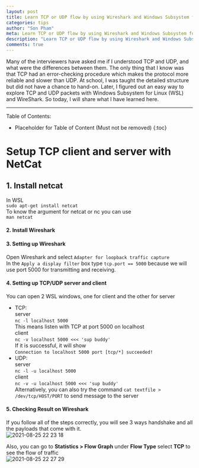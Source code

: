 ```yaml
---
layout: post
title: Learn TCP or UDP flow by using Wireshark and Windows Subsystem for Linux
categories: tips
author: "Son Pham"
meta: Learn TCP or UDP flow by using Wireshark and Windows Subsystem for Linux
description: "Learn TCP or UDP flow by using Wireshark and Windows Subsystem for Linux"
comments: true
---
```


Many of the interviewers have asked me if I understood TCP and UDP, and what were the differences between them. The only thing that I know was that TCP had an error-checking procedure which makes the protocol more reliable and slower than UDP. At school, I was taught the detailed structure but did not have a chance to hand-on. Later, I figured out an easy way to explore TCP and UDP packets with Windows Subsystem for Linux (WSL) and WireShark. So today, I will share what I have learned here.

----

Table of Contents:

* Placeholder for Table of Content (Must not be removed)
{:toc}

# Setup TCP client and server with NetCat  
## 1. Install netcat  
In WSL  
	```sudo apt-get install netcat```  
To know the argument for netcat or nc you can use  
	```man netcat```  
  
#### 2. Install Wireshark  
  
#### 3. Setting up Wireshark  
Open Wireshark and select `Adapter for loopback traffic capture`  
In the `Apply a display filter` box type `tcp.port == 5000` because we will use port 5000 for transmitting and receiving.  
  
#### 4. Setting up TCP/UDP server and client  
You can open 2 WSL windows, one for client and the other for server  
- TCP:  
server  
	```nc -l localhost 5000```  
This means listen with TCP at port 5000 on localhost  
client  
	```nc -v localhost 5000 <<< 'sup buddy'  ```  
If it is successful, it will show  
	```Connection to localhost 5000 port [tcp/*] succeeded!  ```  
- UDP:  
server  
	```nc -l -u localhost 5000  ```  
client  
	```nc -v -u localhost 5000 <<< 'sup buddy'  ```  
Alternatively, you can also try the command `cat textfile > /dev/tcp/HOST/PORT` to send message to the server  
  
#### 5. Checking Result on Wireshark  
If you follow all of the steps correctly, you will see 3 ways handshake and all the payloads that come with it.  
![2021-08-25 22 23 18](https://user-images.githubusercontent.com/5988492/130905620-9c1b2282-4a92-40d6-abc6-d342e71d66f1.png)  
  
Also, you can go to **Statistics > Flow Graph** under **Flow Type** select **TCP** to see the flow of traffic  
![2021-08-25 22 27 29](https://user-images.githubusercontent.com/5988492/130905976-423568fc-8111-4e90-82d5-2571addac235.png)

  
